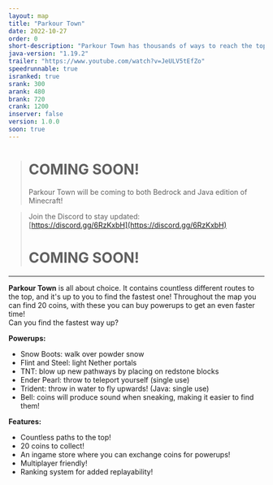 ```yaml
---
layout: map
title: "Parkour Town"
date: 2022-10-27
order: 0
short-description: "Parkour Town has thousands of ways to reach the top, can you find the fastest one?"
java-version: "1.19.2"
trailer: "https://www.youtube.com/watch?v=JeULV5tEfZo"
speedrunnable: true
isranked: true
srank: 300
arank: 480
brank: 720
crank: 1200
inserver: false
version: 1.0.0
soon: true
---
```


> # COMING SOON!
> Parkour Town will be coming to both Bedrock and Java edition of Minecraft!

> Join the Discord to stay updated:<br>
> [https://discord.gg/6RzKxbH](https://discord.gg/6RzKxbH)
> # COMING SOON!

___

**Parkour Town** is all about choice. It contains countless different routes to the top, and it's up to you to find the fastest one!
Throughout the map you can find 20 coins, with these you can buy powerups to get an even faster time!<br>
Can you find the fastest way up?

**Powerups:**
- Snow Boots: walk over powder snow
- Flint and Steel: light Nether portals
- TNT: blow up new pathways by placing on redstone blocks
- Ender Pearl: throw to teleport yourself (single use)
- Trident: throw in water to fly upwards! (Java: single use)
- Bell: coins will produce sound when sneaking, making it easier to find them!

**Features:**
- Countless paths to the top!
- 20 coins to collect!
- An ingame store where you can exchange coins for powerups!
- Multiplayer friendly!
- Ranking system for added replayability!